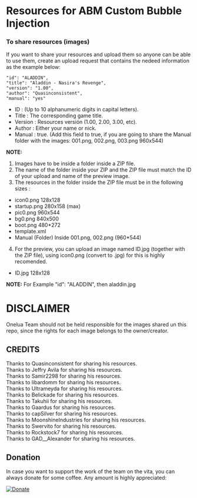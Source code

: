 # Resources for ABM Custom Bubble Injection

### To share resources (images) ###
If you want to share your resources and upload them so anyone can be able to use them, create an upload request that contains the nedeed information as the example below:

	"id": "ALADDIN", 
	"title": "Aladdin - Nasira's Revenge",
	"version": "1.00",
	"author": "Quasinconsistent",
	"manual": "yes"


* ID : (Up to 10 alphanumeric digits in capital letters).<br>
* Title : The corresponding game title.<br>
* Version : Resources versión (1.00, 2.00, 3.00, etc).<br>
* Author : Either your name or nick.<br>
* Manual : true. (Add this field to true, if you are going to share the Manual folder with the images: 001.png, 002.png, 003.png 960x544)<br>

**NOTE:**
1. Images have to be inside a folder inside a ZIP file.
2. The name of the folder inside your ZIP and the ZIP file must match the ID of your upload and name of the preview image.
3. The resources in the folder inside the ZIP file must be in the following sizes :

- icon0.png			128x128<br>
- startup.png		280x158 (max)<br>
- pic0.png			960x544<br>
- bg0.png			840x500<br>
- boot.png			480*272 <Optional><br>
- template.xml		<Optional><br>
- Manual			(Folder) Inside 001.png, 002.png (960*544) <Optional><br>

4. For the preview, you can upload an image named ID.jpg (together with the ZIP file), using icon0.png (convert to .jpg) for this is highly recomended.
- ID.jpg			128x128<br>

**NOTE:** For Example "id": "ALADDIN", then aladdin.jpg 

# DISCLAIMER #
Onelua Team should not be held responsible for the images shared un this repo, since the rights for each image belongs to the owner/creator.<br>

## CREDITS ##
Thanks to Quasinconsistent for sharing his resources.<br>
Thanks to Jeffry Avila for sharing his resources.<br>
Thanks to Samir2298 for sharing his resources.<br>
Thanks to libardomm for sharing his resources.<br>
Thanks to Ultrameyda for sharing his resources.<br>
Thanks to Belickade for sharing his resources.<br>
Thanks to Takuhii for sharing his resources.<br>
Thanks to Gaardus for sharing his resources.<br>
Thanks to capSilver for sharing his resources.<br>
Thanks to MoonshineIndustries for sharing his resources.<br>
Thanks to Swervito for sharing his resources.<br>
Thanks to Rockstock7 for sharing his resources.<br>
Thanks to GAD__Alexander for sharing his resources.<br>

## Donation ##
In case you want to support the work of the team on the vita, you can always donate for some coffee. Any amount is highly appreciated:

[![Donate](https://www.paypalobjects.com/en_US/i/btn/btn_donateCC_LG.gif)](https://www.paypal.com/cgi-bin/webscr?cmd=_donations&business=YHZ5XBWEXP8ZY&lc=MX&item_name=ONElua%20Team%20Projects&item_number=AdrenalineBubbleManager&currency_code=USD&bn=PP%2dDonationsBF%3abtn_donateCC_LG%2egif%3aNonHosted)
